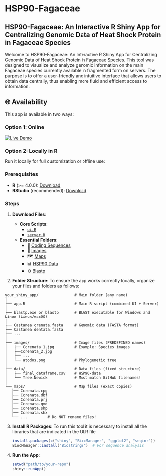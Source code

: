 # HSP90-Fagaceae
## HSP90-Fagaceae: An Interactive R Shiny App for Centralizing Genomic Data of Heat Shock Protein in Fagaceae Species

Welcome to HSP90-Fagaceae: An Interactive R Shiny App for Centralizing Genomic Data of Heat Shock Protein in Fagaceae Species. This tool was designed to visualize and analyze genomic information on the main Fagaceae species currently available in fragmented form on servers. The purpose is to offer a user-friendly and intuitive interface that allows users to obtain data centrally, thus enabling more fluid and efficient access to information. 

## 🌐 Availability
This app is available in two ways:
### **Option 1: Online**
[![Live Demo](https://img.shields.io/badge/HSP90_Fagaceae-Available-green)](https://hsp90.ext.uco.es/)  

### **Option 2: Locally in R** 
Run it locally for full customization or offline use:  

### **Prerequisites**
- **R** (>= 4.0.0): [Download](https://cran.r-project.org/)
- **RStudio** (recommended): [Download](https://www.rstudio.com/products/rstudio/download/)
### **Steps**

1. **Download Files**:
   - **Core Scripts**:
     - [`ui.R`](https://github.com/your-username/your-repo/raw/main/ui.R)
     - [`server.R`](https://github.com/your-username/your-repo/raw/main/server.R)
   - **Essential Folders**:
     - 🧬 [Coding Sequences](https://github.com/AGR114molecularBreeding/castanea/tree/main/HSP90/Proteomes)
     - 🌿 [Images](https://github.com/AGR114molecularBreeding/castanea/tree/main/HSP90/Images)
     - 🗺️ [Maps](https://github.com/AGR114molecularBreeding/castanea/tree/main/HSP90/Maps)
     - 📊 [HSP90 Data](https://github.com/your-username/your-repo/tree/main/data)
     - ⚙️ [Blastp](https://github.com/AGR114molecularBreeding/castanea/tree/main/HSP90/Blastp)

2. **Folder Structure**:
To ensure the app works correctly locally, organize your files and folders as follows:
 ```
your_shiny_app/                # Main folder (any name)
│
├── app.R                      # Main R script (combined UI + Server)
│
├── blastp.exe or blastp       # BLAST executable for Windows and Linux (Linux/macOS)
│
├── Castanea crenata.fasta     # Genomic data (FASTA format)  
├── Castanea dentata.fasta      
├── ...  
│
├── images/                    # Image files (PREDEFINED names)  
│   ├── Ccrenata_1.jpg         # Example: Species images  
│   ├──Ccrenata_2.jpg
│   ├── ...
│   └── atodos.png             # Phylogenetic tree
│
├── data/                      # Data files (fixed structure)  
│   ├── final_dataframe.csv    # HSP90-data
│   └── Tree.Newick            # Must match GitHub filenames!  
│
└── maps/                      # Map files (exact copies)  
    ├── Ccrenata.cpg      
    ├── Ccrenata.dbf
    ├── Ccrenata.prj
    ├── Ccrenata.qmd
    ├── Ccrenata.shp
    ├── Ccrenata.shx
    └── ...         # Do NOT rename files!
   ```
3. **Install R Packages**:
To run this tool it is necessary to install all the libraries that are indicated in the UI.R file
   ```r
   install.packages(c("shiny", "BiocManager", "ggplot2", "seqinr"))
   BiocManager::install("Biostrings")  # For sequence analysis
   ```

5. **Run the App**:
   ```r
   setwd("path/to/your-repo")
   shiny::runApp()
   ```
